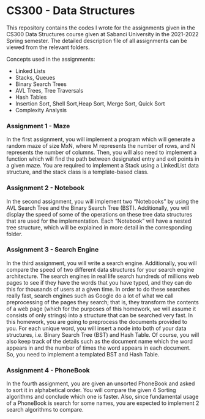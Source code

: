 # CS300 - Data Structures


This repository contains the codes I wrote for the assignments given in the CS300 Data Structures course given at Sabanci University in the 2021-2022 Spring semester. The detailed description file of all assignments can be viewed from the relevant folders.

Concepts used in the assignments:
* Linked Lists
* Stacks, Queues
* Binary Search Trees
* AVL Trees, Tree Traversals
* Hash Tables
* Insertion Sort, Shell Sort,Heap Sort, Merge Sort, Quick Sort
* Complexity Analysis


### Assignment 1 - Maze

In the first assignment, you will implement a program which will generate a random maze of size MxN,
where M represents the number of rows, and N represents the number of columns. Then, you will also
need to implement a function which will find the path between designated entry and exit points in a given
maze. You are required to implement a Stack using a LinkedList data structure, and the stack class is a template-based class. 

### Assignment 2 - Notebook

In the second assignment, you will implement two “Notebooks” by using the AVL Search Tree and the
Binary Search Tree (BST). Additionally, you will display the speed of some of the operations on
these tree data structures that are used for the implementation. Each “Notebook” will have a
nested tree structure, which will be explained in more detail in the corresponding folder.

### Assignment 3 - Search Engine

In the third assignment, you will write a search engine. Additionally, you will compare the speed of
two different data structures for your search engine architecture. The search engines in real life
search hundreds of millions web pages to see if they have the words that you have typed, and
they can do this for thousands of users at a given time. In order to do these searches really fast,
search engines such as Google do a lot of what we call preprocessing of the pages they search;
that is, they transform the contents of a web page (which for the purposes of this homework,
we will assume it consists of only strings) into a structure that can be searched very fast.
In this homework, you are going to preprocess the documents provided to you. For each unique
word, you will insert a node into both of your data structures, i.e. Binary Search Tree (BST) and
Hash Table. Of course, you will also keep track of the details such as the document name which
the word appears in and the number of times the word appears in each document. So, you need
to implement a templated BST and Hash Table.

### Assignment 4 - PhoneBook

In the fourth assignment, you are given an unsorted PhoneBook and asked to sort it in alphabetical
order. You will compare the given 4 Sorting algorithms and conclude which one is faster. Also, since
fundamental usage of a PhoneBook is search for some names, you are expected to implement 2
search algorithms to compare.
